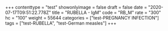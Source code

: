 +++
contenttype = "test"
showonlyimage = false
draft = false
date = "2020-07-17T09:51:22.778Z"
title = "RUBELLA - IgM"
code = "RB_M"
rate = "300"
hc = "100"
weight = 55644
categories = ["test-PREGNANCY INFECTION"]
tags = ["test-RUBELLA", "test-German measles"]
+++

